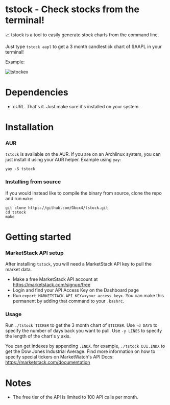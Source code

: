 # tstock - Check stocks from the terminal!

📈 tstock is a tool to easily generate stock charts from the command line.

Just type `tstock aapl` to get a 3 month candlestick chart of $AAPL in your terminal!

Example:

<img src="https://i.ibb.co/Pry8DWC/tstockex.png" alt="tstockex" border="0">

# Dependencies

- cURL. That's it. Just make sure it's installed on your system.

# Installation

### AUR

`tstock` is available on the AUR. If you are on an Archlinux system, you can just install it using your AUR helper. Example using `yay`:

```
yay -S tstock
```

### Installing from source

If you would instead like to compile the binary from source, clone the repo and run `make`:

```
git clone https://github.com/Gbox4/tstock.git
cd tstock
make
```

# Getting started

### MarketStack API setup

After installing `tstock`, you will need a MarketStack API key to pull the market data.

- Make a free MarketStack API account at https://marketstack.com/signup/free
- Login and find your API Access Key on the Dashboard page
- Run `export MARKETSTACK_API_KEY=<your access key>`. You can make this permanent by adding that command to your `.bashrc`.

### Usage

Run `./tstock TICKER` to get the 3 month chart of `$TICKER`. Use `-d DAYS` to specify the number of days back you want to pull. Use `-y LINES` to specify the length of the chart's y axis.

You can get indexes by appending `.INDX`. for example, `./tstock DJI.INDX` to get the Dow Jones Industrial Average. Find more information on how to specify special tickers on MarketWatch's API Docs: https://marketstack.com/documentation

# Notes

- The free tier of the API is limited to 100 API calls per month.
